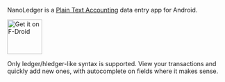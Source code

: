 NanoLedger is a [Plain Text Accounting](https://plaintextaccounting.org/) data entry app for Android.

<a href="https://f-droid.org/packages/be.chvp.nanoledger/"><img alt="Get it on F-Droid" src="https://fdroid.gitlab.io/artwork/badge/get-it-on.png" height="80px"/></a>

Only ledger/hledger-like syntax is supported. View your transactions and quickly add new ones, with autocomplete on fields where it makes sense.
